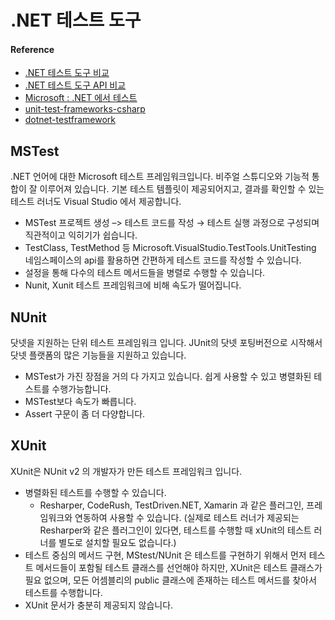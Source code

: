# .NET 테스트 도구

#### Reference 
- [.NET 테스트 도구 비교](dFile/Santhi.M/comparison-of-unit-testing-tools-in-net/)
- [.NET 테스트 도구 API 비교](https://xunit.net/docs/comparisons)
- [Microsoft : .NET 에서 테스트](https://docs.microsoft.com/ko-kr/dotnet/core/testing/)
- [unit-test-frameworks-csharp](https://stackify.com/unit-test-frameworks-csharp/)
- [dotnet-testframework](https://kayuse88.github.io/dotnet-testframework)

## MSTest

.NET 언어에 대한 Microsoft 테스트 프레임워크입니다. 비주얼 스튜디오와 기능적 통합이 잘 이루어져 있습니다. 기본 테스트 템플릿이 제공되어지고, 결과를 확인할 수 있는 테스트 러너도 Visual Studio 에서 제공합니다.

- MSTest 프로젝트 생성 –> 테스트 코드를 작성 → 테스트 실행 과정으로 구성되며 직관적이고 익히기가 쉽습니다.
- TestClass, TestMethod 등 Microsoft.VisualStudio.TestTools.UnitTesting 네임스페이스의 api를 활용하면 간편하게 테스트 코드를 작성할 수 있습니다.
- 설정을 통해 다수의 테스트 메서드들을 병렬로 수행할 수 있습니다.
- Nunit, Xunit 테스트 프레임워크에 비해 속도가 떨어집니다.

## NUnit

닷넷을 지원하는 단위 테스트 프레임워크 입니다. JUnit의 닷넷 포팅버전으로 시작해서 닷넷 플랫폼의 많은 기능들을 지원하고 있습니다.

- MSTest가 가진 장점을 거의 다 가지고 있습니다. 쉽게 사용할 수 있고 병렬화된 테스트를 수행가능합니다.
- MSTest보다 속도가 빠릅니다.
- Assert 구문이 좀 더 다양합니다.

## XUnit

XUnit은 NUnit v2 의 개발자가 만든 테스트 프레임워크 입니다. 


- 병렬화된 테스트를 수행할 수 있습니다.
  - Resharper, CodeRush, TestDriven.NET, Xamarin 과 같은 플러그인, 프레임워크와 연동하여 사용할 수 있습니다. (실제로 테스트 러너가 제공되는 Resharper와 같은 플러그인이 있다면, 테스트를 수행할 때 xUnit의 테스트 러너를 별도로 설치할 필요도 없습니다.)
- 테스트 중심의 메서드 구현, MStest/NUnit 은 테스트를 구현하기 위해서 먼저 테스트 메서드들이 포함될 테스트 클래스를 선언해야 하지만, XUnit은 테스트 클래스가 필요 없으며, 모든 어셈블리의 public 클래스에 존재하는 테스트 메서드를 찾아서 테스트를 수행합니다.
- XUnit 문서가 충분히 제공되지 않습니다.
